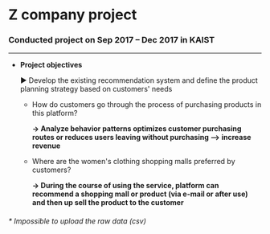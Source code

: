 # Z company project 
### Conducted project on Sep 2017 – Dec 2017 in KAIST
--- 


* **Project objectives**

  ▶ Develop the existing recommendation system and define the product planning strategy based on customers' needs
  
  
     
   * How do customers go through the process of purchasing products in this platform?
        
        **→ Analyze behavior patterns optimizes customer purchasing routes or reduces users leaving without purchasing --> increase revenue**
        
  
    * Where are the women's clothing shopping malls preferred by customers?
     
        **→ During the course of using the service, platform can recommend a shopping mall or product (via e-mail or after use) and then up sell the product to the customer**
  
  
###### * Impossible to upload the raw data (csv)
